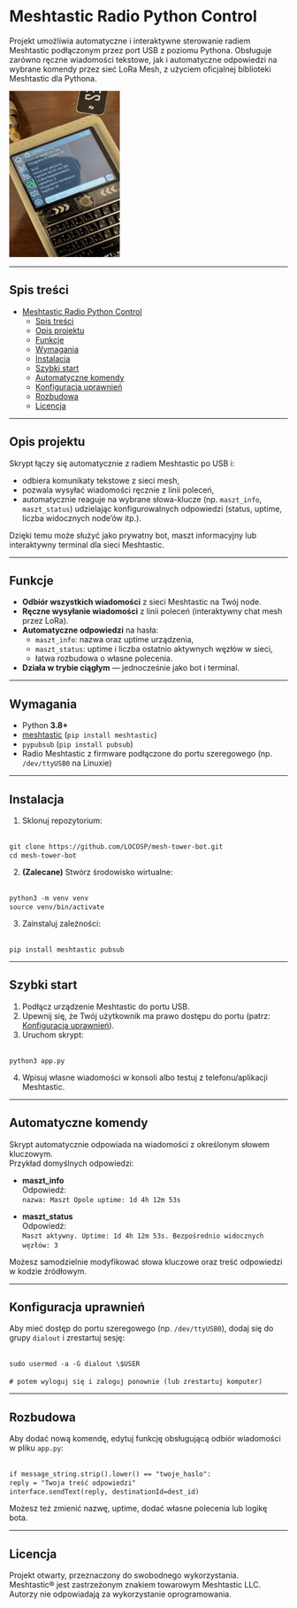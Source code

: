 # Meshtastic Radio Python Control

Projekt umożliwia automatyczne i interaktywne sterowanie radiem Meshtastic podłączonym przez port USB z poziomu Pythona. Obsługuje zarówno ręczne wiadomości tekstowe, jak i automatyczne odpowiedzi na wybrane komendy przez sieć LoRa Mesh, z użyciem oficjalnej biblioteki Meshtastic dla Pythona.

<img src="/media/demo.jpg" alt="Opis" width="200" height="300">

---

## Spis treści

- [Meshtastic Radio Python Control](#meshtastic-radio-python-control)
  - [Spis treści](#spis-treści)
  - [Opis projektu](#opis-projektu)
  - [Funkcje](#funkcje)
  - [Wymagania](#wymagania)
  - [Instalacja](#instalacja)
  - [Szybki start](#szybki-start)
  - [Automatyczne komendy](#automatyczne-komendy)
  - [Konfiguracja uprawnień](#konfiguracja-uprawnień)
  - [Rozbudowa](#rozbudowa)
  - [Licencja](#licencja)

---

## Opis projektu

Skrypt łączy się automatycznie z radiem Meshtastic po USB i:
- odbiera komunikaty tekstowe z sieci mesh,
- pozwala wysyłać wiadomości ręcznie z linii poleceń,
- automatycznie reaguje na wybrane słowa-klucze (np. `maszt_info`, `maszt_status`) udzielając konfigurowalnych odpowiedzi (status, uptime, liczba widocznych node’ów itp.).

Dzięki temu może służyć jako prywatny bot, maszt informacyjny lub interaktywny terminal dla sieci Meshtastic.

---

## Funkcje

- **Odbiór wszystkich wiadomości** z sieci Meshtastic na Twój node.
- **Ręczne wysyłanie wiadomości** z linii poleceń (interaktywny chat mesh przez LoRa).
- **Automatyczne odpowiedzi** na hasła:
    - `maszt_info`: nazwa oraz uptime urządzenia,
    - `maszt_status`: uptime i liczba ostatnio aktywnych węzłów w sieci,
    - łatwa rozbudowa o własne polecenia.
- **Działa w trybie ciągłym** — jednocześnie jako bot i terminal.

---

## Wymagania

- Python **3.8+**
- [meshtastic](https://github.com/meshtastic/python) (`pip install meshtastic`)
- `pypubsub` (`pip install pubsub`)
- Radio Meshtastic z firmware podłączone do portu szeregowego (np. `/dev/ttyUSB0` na Linuxie)

---

## Instalacja

1. Sklonuj repozytorium:
```

git clone https://github.com/LOCOSP/mesh-tower-bot.git
cd mesh-tower-bot

```

2. **(Zalecane)** Stwórz środowisko wirtualne:
```

python3 -m venv venv
source venv/bin/activate

```

3. Zainstaluj zależności:
```

pip install meshtastic pubsub

```

---

## Szybki start

1. Podłącz urządzenie Meshtastic do portu USB.
2. Upewnij się, że Twój użytkownik ma prawo dostępu do portu (patrz: [Konfiguracja uprawnień](#konfiguracja-uprawnień)).
3. Uruchom skrypt:
```

python3 app.py

```
4. Wpisuj własne wiadomości w konsoli albo testuj z telefonu/aplikacji Meshtastic.

---

## Automatyczne komendy

Skrypt automatycznie odpowiada na wiadomości z określonym słowem kluczowym.  
Przykład domyślnych odpowiedzi:

- **maszt_info**  
Odpowiedź:  
`nazwa: Maszt Opole uptime: 1d 4h 12m 53s`

- **maszt_status**  
Odpowiedź:  
`Maszt aktywny. Uptime: 1d 4h 12m 53s. Bezpośrednio widocznych węzłów: 3`

Możesz samodzielnie modyfikować słowa kluczowe oraz treść odpowiedzi w kodzie źródłowym.

---

## Konfiguracja uprawnień

Aby mieć dostęp do portu szeregowego (np. `/dev/ttyUSB0`), dodaj się do grupy `dialout` i zrestartuj sesję:
```

sudo usermod -a -G dialout \$USER

# potem wyloguj się i zaloguj ponownie (lub zrestartuj komputer)

```

---

## Rozbudowa

Aby dodać nową komendę, edytuj funkcję obsługującą odbiór wiadomości w pliku `app.py`:

```

if message_string.strip().lower() == "twoje_haslo":
reply = "Twoja treść odpowiedzi"
interface.sendText(reply, destinationId=dest_id)

```

Możesz też zmienić nazwę, uptime, dodać własne polecenia lub logikę bota.

---

## Licencja

Projekt otwarty, przeznaczony do swobodnego wykorzystania.  
Meshtastic® jest zastrzeżonym znakiem towarowym Meshtastic LLC.  
Autorzy nie odpowiadają za wykorzystanie oprogramowania.